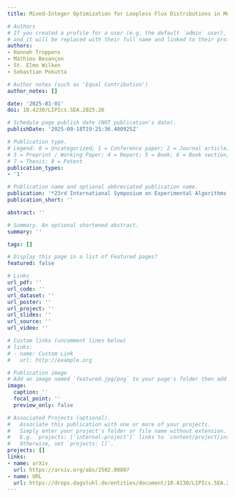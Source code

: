 ```yaml
---
title: Mixed-Integer Optimization for Loopless Flux Distributions in Metabolic Networks

# Authors
# If you created a profile for a user (e.g. the default `admin` user), write the username (folder name) here
# and it will be replaced with their full name and linked to their profile.
authors:
- Hannah Troppens
- Mathieu Besançon
- St. Elmo Wilken
- Sebastian Pokutta

# Author notes (such as 'Equal Contribution')
author_notes: []

date: '2025-01-01'
doi: 10.4230/LIPIcs.SEA.2025.26

# Schedule page publish date (NOT publication's date).
publishDate: '2025-09-18T19:25:36.400925Z'

# Publication type.
# Legend: 0 = Uncategorized; 1 = Conference paper; 2 = Journal article;
# 3 = Preprint / Working Paper; 4 = Report; 5 = Book; 6 = Book section;
# 7 = Thesis; 8 = Patent
publication_types:
- '1'

# Publication name and optional abbreviated publication name.
publication: '*23rd International Symposium on Experimental Algorithms (SEA 2025)*'
publication_short: ''

abstract: ''

# Summary. An optional shortened abstract.
summary: ''

tags: []

# Display this page in a list of Featured pages?
featured: false

# Links
url_pdf: ''
url_code: ''
url_dataset: ''
url_poster: ''
url_project: ''
url_slides: ''
url_source: ''
url_video: ''

# Custom links (uncomment lines below)
# links:
# - name: Custom Link
#   url: http://example.org

# Publication image
# Add an image named `featured.jpg/png` to your page's folder then add a caption below.
image:
  caption: ''
  focal_point: ''
  preview_only: false

# Associated Projects (optional).
#   Associate this publication with one or more of your projects.
#   Simply enter your project's folder or file name without extension.
#   E.g. `projects: ['internal-project']` links to `content/project/internal-project/index.md`.
#   Otherwise, set `projects: []`.
projects: []
links:
- name: arXiv
  url: https://arxiv.org/abs/2502.00807
- name: URL
  url: https://drops.dagstuhl.de/entities/document/10.4230/LIPIcs.SEA.2025.26
---
```



